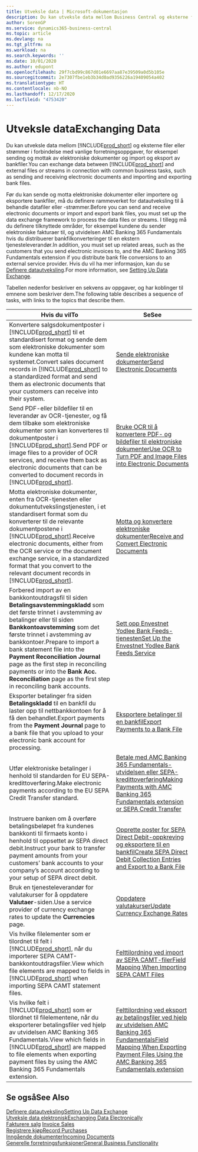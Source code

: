 ```yaml
---
title: Utveksle data | Microsoft-dokumentasjon
description: Du kan utveksle data mellom Business Central og eksterne filer eller strømmer i forbindelse med vanlige forretningsoppgaver, for eksempel sending og mottak av elektroniske dokumenter og import og eksport av bankfiler.
author: SorenGP
ms.service: dynamics365-business-central
ms.topic: article
ms.devlang: na
ms.tgt_pltfrm: na
ms.workload: na
ms.search.keywords: ''
ms.date: 10/01/2020
ms.author: edupont
ms.openlocfilehash: 29f7cbd99c867d01e6697aa87e39509a0d5b105e
ms.sourcegitcommit: 2e7307fbe1eb3b34d0ad9356226a19409054a402
ms.translationtype: HT
ms.contentlocale: nb-NO
ms.lasthandoff: 12/17/2020
ms.locfileid: "4753420"
---
```

# <a name="exchanging-data"></a><span data-ttu-id="5ad87-103">Utveksle data</span><span class="sxs-lookup"><span data-stu-id="5ad87-103">Exchanging Data</span></span>
<span data-ttu-id="5ad87-104">Du kan utveksle data mellom [!INCLUDE[prod_short](includes/prod_short.md)] og eksterne filer eller strømmer i forbindelse med vanlige forretningsoppgaver, for eksempel sending og mottak av elektroniske dokumenter og import og eksport av bankfiler.</span><span class="sxs-lookup"><span data-stu-id="5ad87-104">You can exchange data between [!INCLUDE[prod_short](includes/prod_short.md)] and external files or streams in connection with common business tasks, such as sending and receiving electronic documents and importing and exporting bank files.</span></span>  

<span data-ttu-id="5ad87-105">Før du kan sende og motta elektroniske dokumenter eller importere og eksportere bankfiler, må du definere rammeverket for datautveksling til å behandle datafiler eller -strømmer.</span><span class="sxs-lookup"><span data-stu-id="5ad87-105">Before you can send and receive electronic documents or import and export bank files, you must set up the data exchange framework to process the data files or streams.</span></span> <span data-ttu-id="5ad87-106">I tillegg må du definere tilknyttede områder, for eksempel kundene du sender elektroniske fakturaer til, og utvidelsen AMC Banking 365 Fundamentals hvis du distribuerer bankfilkonverteringer til en ekstern tjenesteleverandør.</span><span class="sxs-lookup"><span data-stu-id="5ad87-106">In addition, you must set up related areas, such as the customers that you send electronic invoices to, and the AMC Banking 365 Fundamentals extension if you distribute bank file conversions to an external service provider.</span></span> <span data-ttu-id="5ad87-107">Hvis du vil ha mer informasjon, kan du se [Definere datautveksling](across-set-up-data-exchange.md).</span><span class="sxs-lookup"><span data-stu-id="5ad87-107">For more information, see [Setting Up Data Exchange](across-set-up-data-exchange.md).</span></span>  

 <span data-ttu-id="5ad87-108">Tabellen nedenfor beskriver en sekvens av oppgaver, og har koblinger til emnene som beskriver dem.</span><span class="sxs-lookup"><span data-stu-id="5ad87-108">The following table describes a sequence of tasks, with links to the topics that describe them.</span></span>  

|<span data-ttu-id="5ad87-109">**Hvis du vil**</span><span class="sxs-lookup"><span data-stu-id="5ad87-109">**To**</span></span>|<span data-ttu-id="5ad87-110">**Se**</span><span class="sxs-lookup"><span data-stu-id="5ad87-110">**See**</span></span>|  
|------------|-------------|  
|<span data-ttu-id="5ad87-111">Konvertere salgsdokumentposter i [!INCLUDE[prod_short](includes/prod_short.md)] til et standardisert format og sende dem som elektroniske dokumenter som kundene kan motta til systemet.</span><span class="sxs-lookup"><span data-stu-id="5ad87-111">Convert sales document records in [!INCLUDE[prod_short](includes/prod_short.md)] to a standardized format and send them as electronic documents that your customers can receive into their system.</span></span>|[<span data-ttu-id="5ad87-112">Sende elektroniske dokumenter</span><span class="sxs-lookup"><span data-stu-id="5ad87-112">Send Electronic Documents</span></span>](sales-how-to-send-electronic-documents.md)|  
|<span data-ttu-id="5ad87-113">Send PDF-eller bildefiler til en leverandør av OCR-tjenester, og få dem tilbake som elektroniske dokumenter som kan konverteres til dokumentposter i [!INCLUDE[prod_short](includes/prod_short.md)].</span><span class="sxs-lookup"><span data-stu-id="5ad87-113">Send PDF or image files to a provider of OCR services, and receive them back as electronic documents that can be converted to document records in [!INCLUDE[prod_short](includes/prod_short.md)].</span></span>|[<span data-ttu-id="5ad87-114">Bruke OCR til å konvertere PDF- og bildefiler til elektroniske dokumenter</span><span class="sxs-lookup"><span data-stu-id="5ad87-114">Use OCR to Turn PDF and Image Files into Electronic Documents</span></span>](across-how-use-ocr-pdf-images-files.md)|  
|<span data-ttu-id="5ad87-115">Motta elektroniske dokumenter, enten fra OCR-tjenesten eller dokumentutvekslingstjenesten, i et standardisert format som du konverterer til de relevante dokumentpostene i [!INCLUDE[prod_short](includes/prod_short.md)].</span><span class="sxs-lookup"><span data-stu-id="5ad87-115">Receive electronic documents, either from the OCR service or the document exchange service, in a standardized format that you convert to the relevant document records in [!INCLUDE[prod_short](includes/prod_short.md)].</span></span>|[<span data-ttu-id="5ad87-116">Motta og konvertere elektroniske dokumenter</span><span class="sxs-lookup"><span data-stu-id="5ad87-116">Receive and Convert Electronic Documents</span></span>](purchasing-how-to-receive-and-convert-electronic-documents.md)|  
|<span data-ttu-id="5ad87-117">Forbered import av en bankkontoutdragsfil til siden **Betalingsavstemmingskladd** som det første trinnet i avstemming av betalinger eller til siden **Bankkontoavstemming** som det første trinnet i avstemming av bankkontoer.</span><span class="sxs-lookup"><span data-stu-id="5ad87-117">Prepare to import a bank statement file into the **Payment Reconciliation Journal** page as the first step in reconciling payments or into the **Bank Acc. Reconciliation** page as the first step in reconciling bank accounts.</span></span>|[<span data-ttu-id="5ad87-118">Sett opp Envestnet Yodlee Bank Feeds-tjenesten</span><span class="sxs-lookup"><span data-stu-id="5ad87-118">Set Up the Envestnet Yodlee Bank Feeds Service</span></span>](bank-how-setup-bank-statement-service.md)|  
|<span data-ttu-id="5ad87-119">Eksporter betalinger fra siden **Betalingskladd** til en bankfil du laster opp til nettbankkontoen for å få den behandlet.</span><span class="sxs-lookup"><span data-stu-id="5ad87-119">Export payments from the **Payment Journal** page to a bank file that you upload to your electronic bank account for processing.</span></span>|[<span data-ttu-id="5ad87-120">Eksportere betalinger til en bankfil</span><span class="sxs-lookup"><span data-stu-id="5ad87-120">Export Payments to a Bank File</span></span>](finance-make-payments-with-bank-data-conversion-service-or-sepa-credit-transfer.md#exporting-payments-to-a-bank-file)|
|<span data-ttu-id="5ad87-121">Utfør elektroniske betalinger i henhold til standarden for EU SEPA-kredittoverføring.</span><span class="sxs-lookup"><span data-stu-id="5ad87-121">Make electronic payments according to the EU SEPA Credit Transfer standard.</span></span>|[<span data-ttu-id="5ad87-122">Betale med AMC Banking 365 Fundamentals-utvidelsen eller SEPA-kredittoverføring</span><span class="sxs-lookup"><span data-stu-id="5ad87-122">Making Payments with AMC Banking 365 Fundamentals extension or SEPA Credit Transfer</span></span>](finance-make-payments-with-bank-data-conversion-service-or-sepa-credit-transfer.md)|  
|<span data-ttu-id="5ad87-123">Instruere banken om å overføre betalingsbeløpet fra kundenes bankkonti til firmaets konto i henhold til oppsettet av SEPA direct debit.</span><span class="sxs-lookup"><span data-stu-id="5ad87-123">Instruct your bank to transfer payment amounts from your customers’ bank accounts to your company’s account according to your setup of SEPA direct debit.</span></span>|[<span data-ttu-id="5ad87-124">Opprette poster for SEPA Direct Debit-oppkreving og eksportere til en bankfil</span><span class="sxs-lookup"><span data-stu-id="5ad87-124">Create SEPA Direct Debit Collection Entries and Export to a Bank File</span></span>](finance-collect-payments-with-sepa-direct-debit.md#creating-sepa-direct-debit-collection-entries-and-export-to-a-bank-file)|  
|<span data-ttu-id="5ad87-125">Bruk en tjenesteleverandør for valutakurser for å oppdatere **Valutaer**-siden.</span><span class="sxs-lookup"><span data-stu-id="5ad87-125">Use a service provider of currency exchange rates to update the **Currencies** page.</span></span>|[<span data-ttu-id="5ad87-126">Oppdatere valutakurser</span><span class="sxs-lookup"><span data-stu-id="5ad87-126">Update Currency Exchange Rates</span></span>](finance-how-update-currencies.md)|  
|<span data-ttu-id="5ad87-127">Vis hvilke filelementer som er tilordnet til felt i [!INCLUDE[prod_short](includes/prod_short.md)], når du importerer SEPA CAMT-bankkontoutdragsfiler.</span><span class="sxs-lookup"><span data-stu-id="5ad87-127">View which file elements are mapped to fields in [!INCLUDE[prod_short](includes/prod_short.md)] when importing SEPA CAMT statement files.</span></span>|[<span data-ttu-id="5ad87-128">Felttilordning ved import av SEPA CAMT-filer</span><span class="sxs-lookup"><span data-stu-id="5ad87-128">Field Mapping When Importing SEPA CAMT Files</span></span>](across-field-mapping-when-importing-sepa-camt-files.md)|  
|<span data-ttu-id="5ad87-129">Vis hvilke felt i [!INCLUDE[prod_short](includes/prod_short.md)] som er tilordnet til filelementene, når du eksporterer betalingsfiler ved hjelp av utvidelsen AMC Banking 365 Fundamentals.</span><span class="sxs-lookup"><span data-stu-id="5ad87-129">View which fields in [!INCLUDE[prod_short](includes/prod_short.md)] are mapped to file elements when exporting payment files by using the AMC Banking 365 Fundamentals extension.</span></span>|[<span data-ttu-id="5ad87-130">Felttilordning ved eksport av betalingsfiler ved hjelp av utvidelsen AMC Banking 365 Fundamentals</span><span class="sxs-lookup"><span data-stu-id="5ad87-130">Field Mapping When Exporting Payment Files Using the AMC Banking 365 Fundamentals extension</span></span>](across-field-mapping-when-exporting-payment-files-using-bank-data-conversion-service.md)|  

## <a name="see-also"></a><span data-ttu-id="5ad87-131">Se også</span><span class="sxs-lookup"><span data-stu-id="5ad87-131">See Also</span></span>  
[<span data-ttu-id="5ad87-132">Definere datautveksling</span><span class="sxs-lookup"><span data-stu-id="5ad87-132">Setting Up Data Exchange</span></span>](across-set-up-data-exchange.md)  
[<span data-ttu-id="5ad87-133">Utveksle data elektronisk</span><span class="sxs-lookup"><span data-stu-id="5ad87-133">Exchanging Data Electronically</span></span>](across-data-exchange.md)  
<span data-ttu-id="5ad87-134">[Fakturere salg](sales-how-invoice-sales.md) </span><span class="sxs-lookup"><span data-stu-id="5ad87-134">[Invoice Sales](sales-how-invoice-sales.md) </span></span>  
[<span data-ttu-id="5ad87-135">Registrere kjøp</span><span class="sxs-lookup"><span data-stu-id="5ad87-135">Record Purchases</span></span>](purchasing-how-record-purchases.md)  
[<span data-ttu-id="5ad87-136">Inngående dokumenter</span><span class="sxs-lookup"><span data-stu-id="5ad87-136">Incoming Documents</span></span>](across-income-documents.md)  
[<span data-ttu-id="5ad87-137">Generelle forretningsfunksjoner</span><span class="sxs-lookup"><span data-stu-id="5ad87-137">General Business Functionality</span></span>](ui-across-business-areas.md)  
